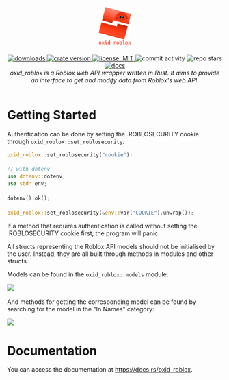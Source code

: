<div align="center">
  <img src="https://raw.githubusercontent.com/roblox-api-wrappers/.github/main/res/oxid_roblox_logo.png" alt="rublox" width="15%" height="15%"/>
</div>

<br>

<div align="center">
  <a href="https://crates.io/crates/oxid_roblox">
    <img alt="downloads" src="https://img.shields.io/crates/d/oxid_roblox?style=flat-square&color=%23ff3a16">
  </a>

  <a href="https://crates.io/crates/oxid_roblox">
    <img alt="crate version" src="https://img.shields.io/crates/v/oxid_roblox?style=flat-square&label=version&color=%23ff3a16">
  </a>

  <a href="https://github.com/zmadie/oxid_roblox/blob/main/LICENSE">
    <img alt="license: MIT" src="https://img.shields.io/github/license/zmadie/oxid_roblox?color=%23ff3a16&logo=github&style=flat-square">
  </a>

  <img alt="commit activity" src="https://img.shields.io/github/commit-activity/m/zmadie/oxid_roblox?color=%23ff3a16&logo=github&style=flat-square">

  <img alt="repo stars" src="https://img.shields.io/github/stars/zmadie/oxid_roblox?color=%23ff3a16&logo=github&style=flat-square">

  <a href="https://docs.rs/oxid_roblox">
    <img alt="docs" src="https://img.shields.io/docsrs/oxid_roblox?logo=docs.rs&label=docs.rs&color=%23ff3a16">
  </a>
</div>

<div align="center"> <i>oxid_roblox is a Roblox web API wrapper written in Rust. It aims to provide an interface to get and modify data from Roblox's web API. </i> </div>

<br>

# Getting Started

Authentication can be done by setting the .ROBLOSECURITY cookie through `oxid_roblox::set_roblosecurity`:

```rust
oxid_roblox::set_roblosecurity("cookie");

// with dotenv
use dotenv::dotenv;
use std::env;

dotenv().ok();

oxid_roblox::set_roblosecurity(&env::var("COOKIE").unwrap());
```

If a method that requires authentication is called without setting the .ROBLOSECURITY cookie first, the program will panic.

All structs representing the Roblox API models should not be initialised by the user. Instead, they are all built through methods in modules and other structs.

Models can be found in the `oxid_roblox::models` module:

![](https://cdn.discordapp.com/attachments/827652175609856053/1196655346987573248/image.png)

And methods for getting the corresponding model can be found by searching for the model in the "In Names" category:

![](https://cdn.discordapp.com/attachments/827652175609856053/1196655956881313812/image.png)

# Documentation

You can access the documentation at <https://docs.rs/oxid_roblox>.
